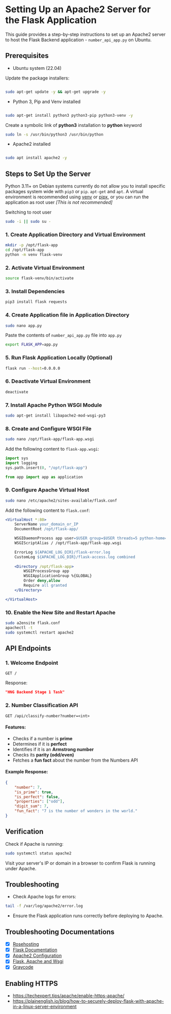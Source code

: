 # Setting Up an Apache2 Server for the Flask Application

This guide provides a step-by-step instructions to set up an Apache2 server to host the Flask Backend application - `number_api_app.py`  on Ubuntu.

## Prerequisites
- Ubuntu system (22.04) 

Update the package installers:
```sh

sudo apt-get update -y && apt-get upgrade -y
```
- Python 3, Pip and Venv installed
```sh

sudo apt-get install python3 python3-pip python3-venv -y
```
Create a symbolic link of **python3** installation to **python** keyword

```sh
sudo ln -s /usr/bin/python3 /usr/bin/python
```

- Apache2 installed
```sh

sudo apt install apache2 -y
```

## Steps to Set Up the Server

Python 3.11+ on Debian systems currently do not allow you to install specific packages system wide with `pip3` or `pip`.
`apt-get` and `apt`. A virtual environment is recommended using [venv](https://virtualenv.pypa.io/en/latest/user_guide.html) or  [pipx](https://pipx.pypa.io/latest/installation/), or you can run the application as root user *[This is not recommended]*

Switching to root user
```sh
sudo -i || sudo su -
```
### 1. Create Application Directory and Virtual Environment 
```sh
mkdir -p /opt/flask-app
cd /opt/flask-app
python -m venv flask-venv
```

### 2. Activate Virtual Environment
```sh
source flask-venv/bin/activate
```

### 3. Install Dependencies
```sh
pip3 install flask requests
```

### 4. Create Application file in Application Directory

```sh
sudo nano app.py
```
Paste the contents of `number_api_app.py` file into `app.py`


```sh
export FLASK_APP=app.py
```
### 5. Run Flask Application Locally (Optional)
```sh
flask run --host=0.0.0.0
```

### 6. Deactivate Virtual Environment
```sh
deactivate
```

### 7. Install Apache Python WSGI Module
```sh
sudo apt-get install libapache2-mod-wsgi-py3
```

### 8. Create and Configure WSGI File
```sh
sudo nano /opt/flask-app/flask-app.wsgi
```
Add the following content to `flask-app.wsgi`:
```python
import sys
import logging
sys.path.insert(0, "/opt/flask-app")

from app import app as application
```

### 9. Configure Apache Virtual Host
```sh
sudo nano /etc/apache2/sites-available/flask.conf
```
Add the following content to `flask.conf`:
```apache
<VirtualHost *:80>
    ServerName your_domain_or_IP
    DocumentRoot /opt/flask-app/

    WSGIDaemonProcess app user=$USER group=$USER threads=5 python-home=/opt/flask-app/flask-venv
    WSGIScriptAlias / /opt/flask-app/flask-app.wsgi

    ErrorLog ${APACHE_LOG_DIR}/flask-error.log
    CustomLog ${APACHE_LOG_DIR}/flask-access.log combined
    
    <Directory /opt/flask-app>
        WSGIProcessGroup app
        WSGIApplicationGroup %{GLOBAL}
        Order deny,allow
        Require all granted
    </Directory>

</VirtualHost>
```

### 10. Enable the New Site and Restart Apache
```sh
sudo a2ensite flask.conf
apachectl -t
sudo systemctl restart apache2
```

## API Endpoints

### 1. Welcome Endpoint
```http
GET /
```
Response:
```json
"HNG Backend Stage 1 Task"
```

### 2. Number Classification API
```http
GET /api/classify-number?number=<int>
```
#### Features:
- Checks if a number is **prime**
- Determines if it is **perfect**
- Identifies if it is an **Armstrong number**
- Checks its **parity (odd/even)**
- Fetches a **fun fact** about the number from the Numbers API

#### Example Response:
```json
{
    "number": 7,
    "is_prime": true,
    "is_perfect": false,
    "properties": ["odd"],
    "digit_sum": 7,
    "fun_fact": "7 is the number of wonders in the world."
}
```

## Verification
Check if Apache is running:
```sh
sudo systemctl status apache2
```

Visit your server's IP or domain in a browser to confirm Flask is running under Apache.

## Troubleshooting
- Check Apache logs for errors:
```sh
tail -f /var/log/apache2/error.log
```
- Ensure the Flask application runs correctly before deploying to Apache.

## Troubleshooting Documentations
- [X] [Rosehosting](https://www.rosehosting.com/blog/how-to-install-flask-on-ubuntu-22-04-with-apache-and-wsgi/)
- [X] [Flask Documentation](https://flask.palletsprojects.com/en/stable/deploying/mod_wsgi/)
- [x] [Apache2 Configuration](https://blog.geekinstitute.org/2024/11/apache2-virtual-host-configuration.html#7-ssltls-configuration)
- [X] [Flask, Apache and Wsgi](https://www.thegeeksearch.com/setup-flask-with-apache-and-wsgi/)
- [X] [Graycode](https://graycode.ie/blog/deploy-python-flask-app-on-apache2-with-mod-wsgi/)

## Enabling HTTPS
- <https://techexpert.tips/apache/enable-https-apache/>
- <https://plainenglish.io/blog/how-to-securely-deploy-flask-with-apache-in-a-linux-server-environment>


